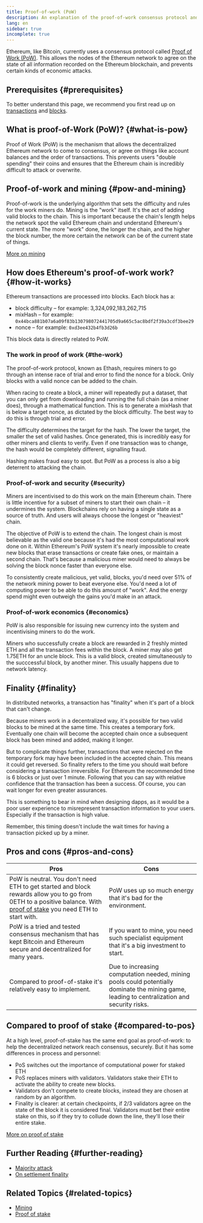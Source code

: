 ```yaml
---
title: Proof-of-work (PoW)
description: An explanation of the proof-of-work consensus protocol and its role in Ethereum.
lang: en
sidebar: true
incomplete: true
---
```


Ethereum, like Bitcoin, currently uses a consensus protocol called [Proof of Work (PoW)](https://en.wikipedia.org/wiki/Proof_of_work). This allows the nodes of the Ethereum network to agree on the state of all information recorded on the Ethereum blockchain, and prevents certain kinds of economic attacks.

## Prerequisites {#prerequisites}

To better understand this page, we recommend you first read up on [transactions](/en/developers/docs/transactions/) and [blocks](/en/developers/docs/blocks/).

## What is proof-of-Work (PoW)? {#what-is-pow}

Proof of Work (PoW) is the mechanism that allows the decentralized Ethereum network to come to consensus, or agree on things like account balances and the order of transactions. This prevents users "double spending" their coins and ensures that the Ethereum chain is incredibly difficult to attack or overwrite.

## Proof-of-work and mining {#pow-and-mining}

Proof-of-work is the underlying algorithm that sets the difficulty and rules for the work miners do. Mining is the "work" itself. It's the act of adding valid blocks to the chain. This is important because the chain's length helps the network spot the valid Ethereum chain and understand Ethereum's current state. The more "work" done, the longer the chain, and the higher the block number, the more certain the network can be of the current state of things.

[More on mining](/developers/docs/consensus-mechanisms/pow/mining/)

## How does Ethereum's proof-of-work work? {#how-it-works}

Ethereum transactions are processed into blocks. Each block has a:

- block difficulty – for example: 3,324,092,183,262,715
- mixHash – for example: `0x44bca881b07a6a09f83b130798072441705d9a665c5ac8bdf2f39a3cdf3bee29`
- nonce – for example: `0xd3ee432b4fb3d26b`

This block data is directly related to PoW.

### The work in proof of work {#the-work}

The proof-of-work protocol, known as Ethash, requires miners to go through an intense race of trial and error to find the nonce for a block. Only blocks with a valid nonce can be added to the chain.

When racing to create a block, a miner will repeatedly put a dataset, that you can only get from downloading and running the full chain (as a miner does), through a mathematical function. This is to generate a mixHash that is below a target nonce, as dictated by the block difficulty. The best way to do this is through trial and error.

The difficulty determines the target for the hash. The lower the target, the smaller the set of valid hashes. Once generated, this is incredibly easy for other miners and clients to verify. Even if one transaction was to change, the hash would be completely different, signalling fraud.

Hashing makes fraud easy to spot. But PoW as a process is also a big deterrent to attacking the chain.

### Proof-of-work and security {#security}

Miners are incentivised to do this work on the main Ethereum chain. There is little incentive for a subset of miners to start their own chain – it undermines the system. Blockchains rely on having a single state as a source of truth. And users will always choose the longest or "heaviest" chain.

The objective of PoW is to extend the chain. The longest chain is most believable as the valid one because it's had the most computational work done on it. Within Ethereum's PoW system it's nearly impossible to create new blocks that erase transactions or create fake ones, or maintain a second chain. That's because a malicious miner would need to always be solving the block nonce faster than everyone else.

To consistently create malicious, yet valid, blocks, you'd need over 51% of the network mining power to beat everyone else. You'd need a lot of computing power to be able to do this amount of "work". And the energy spend might even outweigh the gains you'd make in an attack.

### Proof-of-work economics {#economics}

PoW is also responsible for issuing new currency into the system and incentivising miners to do the work.

Miners who successfully create a block are rewarded in 2 freshly minted ETH and all the transaction fees within the block. A miner may also get 1.75ETH for an uncle block. This is a valid block, created simultaneously to the succcessful block, by another miner. This usually happens due to network latency.

## Finality {#finality}

In distributed networks, a transaction has "finality" when it's part of a block that can't change.

Because miners work in a decentralized way, it's possible for two valid blocks to be mined at the same time. This creates a temporary fork. Eventually one chain will become the accepted chain once a subsequent block has been mined and added, making it longer.

But to complicate things further, transactions that were rejected on the temporary fork may have been included in the accepted chain. This means it could get reversed. So finality refers to the time you should wait before considering a transaction irreversible. For Ethereum the recommended time is 6 blocks or just over 1 minute. Following that you can say with relative confidence that the transaction has been a success. Of course, you can wait longer for even greater assurances.

This is something to bear in mind when designing dapps, as it would be a poor user experience to misrepresent transaction information to your users. Especially if the transaction is high value.

Remember, this timing doesn't include the wait times for having a transaction picked up by a miner.

## Pros and cons {#pros-and-cons}

| Pros                                                                                                                                                                                                               | Cons                                                                                                                                         |
| ------------------------------------------------------------------------------------------------------------------------------------------------------------------------------------------------------------------ | -------------------------------------------------------------------------------------------------------------------------------------------- |
| PoW is neutral. You don't need ETH to get started and block rewards allow you to go from 0ETH to a positive balance. With [proof of stake](/developers/docs/consensus-mechanisms/pos/) you need ETH to start with. | PoW uses up so much energy that it's bad for the environment.                                                                                |
| PoW is a tried and tested consensus mechanism that has kept Bitcoin and Ethereum secure and decentralized for many years.                                                                                          | If you want to mine, you need such specialist equipment that it's a big investment to start.                                                 |
| Compared to proof-of-stake it's relatively easy to implement.                                                                                                                                                      | Due to increasing computation needed, mining pools could potentially dominate the mining game, leading to centralization and security risks. |

## Compared to proof of stake {#compared-to-pos}

At a high level, proof-of-stake has the same end goal as proof-of-work: to help the decentralized network reach consensus, securely. But it has some differences in process and personnel:

- PoS switches out the importance of computational power for staked ETH
- PoS replaces miners with validators. Validators stake their ETH to activate the ability to create new blocks.
- Validators don't compete to create blocks, instead they are chosen at random by an algorithm.
- Finality is clearer: at certain checkpoints, if 2/3 validators agree on the state of the block it is considered final. Validators must bet their entire stake on this, so if they try to collude down the line, they'll lose their entire stake.

[More on proof of stake](/developers/docs/consensus-mechanisms/pos/)

## Further Reading {#further-reading}

- [Majority attack](https://en.bitcoin.it/wiki/Majority_attack)
- [On settlement finality](https://blog.ethereum.org/2016/05/09/on-settlement-finality/)

## Related Topics {#related-topics}

- [Mining](/developers/docs/consensus-mechanisms/pow/mining/)
- [Proof of stake](/developers/docs/consensus-mechanisms/pos/)
